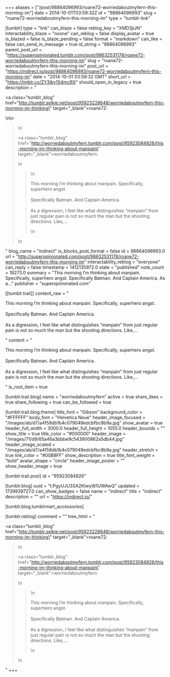 +++
aliases = ["/post/98864096993/roane72-worriedaboutmyfern-this-morning-im"]
date = 2014-10-01T03:59:32Z
id = "98864096993"
slug = "roane72-worriedaboutmyfern-this-morning-im"
type = "tumblr-link"

[tumblr]
type = "link"
can_blaze = false
reblog_key = "XMD3jiJN"
interactability_blaze = "noone"
can_reblog = false
display_avatar = true
is_blazed = false
is_blaze_pending = false
format = "markdown"
can_like = false
can_send_in_message = true
id_string = "98864096993"
parent_post_url = "https://superopinionated.tumblr.com/post/98632531178/roane72-worriedaboutmyfern-this-morning-im"
slug = "roane72-worriedaboutmyfern-this-morning-im"
post_url = "https://indirect.io/post/98864096993/roane72-worriedaboutmyfern-this-morning-im"
date = "2014-10-01 03:59:32 GMT"
short_url = "https://tmblr.co/ZY3jby1S4mcRX"
should_open_in_legacy = true
description = "<p><a class=\"tumblr_blog\" href=\"http://tumblr.selkie.net/post/95923228648/worriedaboutmyfern-this-morning-im-thinking\" target=\"_blank\">roane72</a>:</p>\n\n<blockquote>\n<p><a class=\"tumblr_blog\" href=\"http://worriedaboutmyfern.tumblr.com/post/95923084826/this-morning-im-thinking-about-manpain\" target=\"_blank\">worriedaboutmyfern</a>:</p>\n<blockquote>\n<p>This morning I’m thinking about manpain. Specifically, superhero angst.<br/><br/>Specifically Batman. And Captain America.<br/><br/>As a digression, I feel like what distinguishes “manpain” from just regular pain is not so much the man but the shooting directions. Like,&hellip;</p>\n</blockquote>\n</blockquote>"
blog_name = "indirect"
is_blocks_post_format = false
id = 98864096993.0
url = "http://superopinionated.com/post/98632531178/roane72-worriedaboutmyfern-this-morning-im"
interactability_reblog = "everyone"
can_reply = false
timestamp = 1412135972.0
state = "published"
note_count = 18273.0
summary = "This morning I’m thinking about manpain. Specifically, superhero angst. Specifically Batman. And Captain America. As a..."
publisher = "superopinionated.com"

[[tumblr.trail]]
content_raw = "<p>This morning I’m thinking about manpain. Specifically, superhero angst.<br><br>Specifically Batman. And Captain America.<br><br>As a digression, I feel like what distinguishes “manpain” from just regular pain is not so much the man but the shooting directions. Like,…</p>"
content = "<p>This morning I&rsquo;m thinking about manpain. Specifically, superhero angst.<br /><br />Specifically Batman. And Captain America.<br /><br />As a digression, I feel like what distinguishes &ldquo;manpain&rdquo; from just regular pain is not so much the man but the shooting directions. Like,&hellip;</p>"
is_root_item = true

[tumblr.trail.blog]
name = "worriedaboutmyfern"
active = true
share_likes = true
share_following = true
can_be_followed = true

[tumblr.trail.blog.theme]
title_font = "Gibson"
background_color = "#FFFFFF"
body_font = "Helvetica Neue"
header_image_focused = "/images/ab/d7/a4f58db1b4c079049edcbfbc8b9a.jpg"
show_avatar = true
header_full_width = 3000.0
header_full_height = 1055.0
header_bounds = ""
show_title = true
title_color = "#000000"
header_image = "/images/71/d9/65a46a3bbbe9c543900862a5db44.jpg"
header_image_scaled = "/images/ab/d7/a4f58db1b4c079049edcbfbc8b9a.jpg"
header_stretch = true
link_color = "#00B8FF"
show_description = true
title_font_weight = "bold"
avatar_shape = "circle"
header_image_poster = ""
show_header_image = true

[tumblr.trail.post]
id = "95923084826"

[tumblr.blog]
uuid = "t:PgyUJU3SA2Klwyt81UWAwQ"
updated = 1739939727.0
can_show_badges = false
name = "indirect"
title = "indirect"
description = ""
url = "https://indirect.io/"

[tumblr.blog.tumblrmart_accessories]

[tumblr.reblog]
comment = ""
tree_html = "<p><a class=\"tumblr_blog\" href=\"http://tumblr.selkie.net/post/95923228648/worriedaboutmyfern-this-morning-im-thinking\" target=\"_blank\">roane72</a>:</p><blockquote>\n<p><a class=\"tumblr_blog\" href=\"http://worriedaboutmyfern.tumblr.com/post/95923084826/this-morning-im-thinking-about-manpain\" target=\"_blank\">worriedaboutmyfern</a>:</p>\n<blockquote>\n<p>This morning I’m thinking about manpain. Specifically, superhero angst.<br><br>Specifically Batman. And Captain America.<br><br>As a digression, I feel like what distinguishes “manpain” from just regular pain is not so much the man but the shooting directions. Like,…</p>\n</blockquote>\n</blockquote>"
+++
